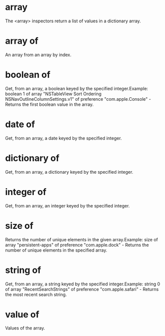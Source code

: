 # array

The &lt;array&gt; inspectors return a list of values in a dictionary array.

# array <integer> of <array>

An array from an array by index.

# boolean <integer> of <array>

Get, from an array, a boolean keyed by the specified integer.Example: boolean 1 of array &quot;NSTableView Sort Ordering NSNavOutlineColumnSettings.v1&quot; of preference &quot;com.apple.Console&quot; - Returns the first boolean value in the array.

# date <integer> of <array>

Get, from an array, a date keyed by the specified integer.

# dictionary <integer> of <array>

Get, from an array, a dictionary keyed by the specified integer.

# integer <integer> of <array>

Get, from an array, an integer keyed by the specified integer.

# size of <array>

Returns the number of unique elements in the given array.Example: size of array &quot;persistent-apps&quot; of preference &quot;com.apple.dock&quot; - Returns the number of unique elements in the specified array.

# string <integer> of <array>

Get, from an array, a string keyed by the specified integer.Example: string 0 of array &quot;RecentSearchStrings&quot; of preference &quot;com.apple.safari&quot; - Returns the most recent search string.

# value of <array>

Values of the array.

